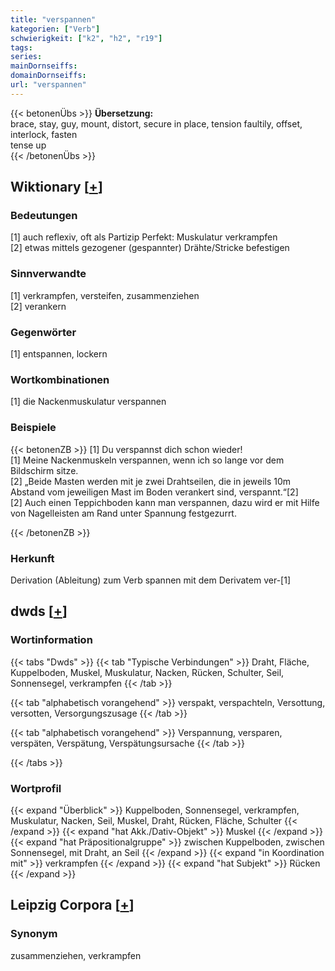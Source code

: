 ```yaml
---
title: "verspannen"
kategorien: ["Verb"]
schwierigkeit: ["k2", "h2", "r19"]
tags:
series:
mainDornseiffs:
domainDornseiffs:
url: "verspannen"
---
```


{{< betonenÜbs >}}
**Übersetzung:**  
brace, stay, guy, mount, distort, secure in place, tension faultily, offset, interlock, fasten  
tense up  
{{< /betonenÜbs >}}

## Wiktionary [[+](https://de.wiktionary.org/wiki/verspannen)]

### Bedeutungen
[1] auch reflexiv, oft als Partizip Perfekt: Muskulatur verkrampfen  
[2] etwas mittels gezogener (gespannter) Drähte/Stricke befestigen  

### Sinnverwandte
[1] verkrampfen, versteifen, zusammenziehen  
[2] verankern  

### Gegenwörter
[1] entspannen, lockern  

### Wortkombinationen
[1] die Nackenmuskulatur verspannen  

### Beispiele
{{< betonenZB >}}
[1] Du verspannst dich schon wieder!  
[1] Meine Nackenmuskeln verspannen, wenn ich so lange vor dem Bildschirm sitze.  
[2] „Beide Masten werden mit je zwei Drahtseilen, die in jeweils 10m Abstand vom jeweiligen Mast im Boden verankert sind, verspannt.“[2]  
[2] Auch einen Teppichboden kann man verspannen, dazu wird er mit Hilfe von Nagelleisten am Rand unter Spannung festgezurrt.  

{{< /betonenZB >}}
### Herkunft
Derivation (Ableitung) zum Verb spannen mit dem Derivatem ver-[1]  



## dwds [[+](https://www.dwds.de/wb/verspannen)]

### Wortinformation
{{< tabs "Dwds" >}}
{{< tab "Typische Verbindungen" >}}
Draht, Fläche, Kuppelboden, Muskel, Muskulatur, Nacken, Rücken, Schulter, Seil, Sonnensegel, verkrampfen
{{< /tab >}}

{{< tab "alphabetisch vorangehend" >}}
verspakt, verspachteln, Versottung, versotten, Versorgungszusage
{{< /tab >}}

{{< tab "alphabetisch vorangehend" >}}
Verspannung, versparen, verspäten, Verspätung, Verspätungsursache
{{< /tab >}}

{{< /tabs >}}

### Wortprofil
{{< expand "Überblick" >}} Kuppelboden, Sonnensegel, verkrampfen, Muskulatur, Nacken, Seil, Muskel, Draht, Rücken, Fläche, Schulter {{< /expand >}}
{{< expand "hat Akk./Dativ-Objekt" >}} Muskel {{< /expand >}}
{{< expand "hat Präpositionalgruppe" >}} zwischen Kuppelboden, zwischen Sonnensegel, mit Draht, an Seil {{< /expand >}}
{{< expand "in Koordination mit" >}} verkrampfen {{< /expand >}}
{{< expand "hat Subjekt" >}} Rücken {{< /expand >}}

## Leipzig Corpora [[+](https://corpora.uni-leipzig.de/en/res?word=verspannen&corpusId=deu_newscrawl-public_2018)]


### Synonym
zusammenziehen, verkrampfen

